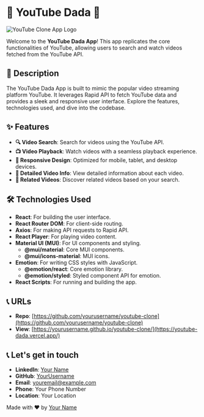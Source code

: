 # 🌟 YouTube Dada 💼

![YouTube Clone App Logo](path/to/logo.png)

Welcome to the **YouTube Dada App**! This app replicates the core functionalities of YouTube, allowing users to search and watch videos fetched from the YouTube API.

## 🚀 Description

The YouTube Dada App is built to mimic the popular video streaming platform YouTube. It leverages Rapid API to fetch YouTube data and provides a sleek and responsive user interface. Explore the features, technologies used, and dive into the codebase.

## ✨ Features

- **🔍 Video Search**: Search for videos using the YouTube API.
- **📺 Video Playback**: Watch videos with a seamless playback experience.
- **📱 Responsive Design**: Optimized for mobile, tablet, and desktop devices.
- **📑 Detailed Video Info**: View detailed information about each video.
- **🔗 Related Videos**: Discover related videos based on your search.

## 🛠️ Technologies Used

- **React**: For building the user interface.
- **React Router DOM**: For client-side routing.
- **Axios**: For making API requests to Rapid API.
- **React Player**: For playing video content.
- **Material UI (MUI)**: For UI components and styling.
  - **@mui/material**: Core MUI components.
  - **@mui/icons-material**: MUI icons.
- **Emotion**: For writing CSS styles with JavaScript.
  - **@emotion/react**: Core emotion library.
  - **@emotion/styled**: Styled component API for emotion.
- **React Scripts**: For running and building the app.

## 📞 URLs

- **Repo**: [https://github.com/yourusername/youtube-clone](https://github.com/yourusername/youtube-clone)
- **View**: [https://yourusername.github.io/youtube-clone/](https://youtube-dada.vercel.app/)

## 📞 Let's get in touch

- **LinkedIn**: [Your Name](https://www.linkedin.com/in/yourname)
- **GitHub**: [YourUsername](https://github.com/yourusername)
- **Email**: [youremail@example.com](mailto:youremail@example.com)
- **Phone**: Your Phone Number
- **Location**: Your Location

Made with ❤️ by [Your Name](https://github.com/yourusername)
